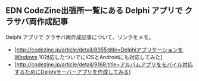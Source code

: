 ## EDN CodeZine出張所一覧にある Delphi アプリで クラサバ両作成記事

Delphi アプリで クラサバ両作成記事について、リンクをメモ。
* [http://codezine.jp/article/detail/8955:title=DelphiアプリケーションをWindows 10対応したついでにiOSとAndroidにも対応してみた]
* [http://codezine.jp/article/detail/9168:title=アルバムアプリをモバイル対応するためにDelphiサーバーアプリを作成してみる]


